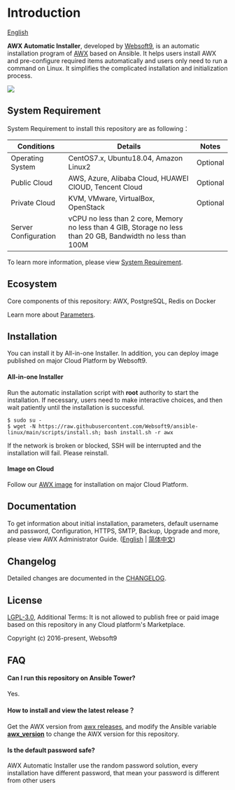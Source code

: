 # Introduction

[English](/README.md)

**AWX Automatic Installer**, developed by [Websoft9](https://www.websoft9.com), is an automatic installation program of [AWX](https://github.com/ansible/awx) based on Ansible. It helps users install AWX and pre-configure required items automatically and users only need to run a command on Linux. It simplifies the complicated installation and initialization process.  

![](https://libs.websoft9.com/Websoft9/DocsPicture/en/awx/awxui-websoft9.png)

## System Requirement

System Requirement to install this repository are as following：

| Conditions       | Details                               | Notes                |
| -------------- | ----------------------------------- | -------------------- |
| Operating System   | CentOS7.x, Ubuntu18.04, Amazon Linux2 | Optional                 |
| Public Cloud     | AWS, Azure, Alibaba Cloud, HUAWEI ClOUD, Tencent Cloud    | Optional                 |
| Private Cloud     | KVM, VMware, VirtualBox, OpenStack    | Optional                 |
| Server Configuration | vCPU no less than 2 core, Memory no less than  4 GIB, Storage no less than 20 GB, Bandwidth no less than 100M ||

To learn more information, please view [System Requirement](https://github.com/ansible/awx/blob/devel/INSTALL.md#system-requirements).

## Ecosystem

Core components of this repository: AWX, PostgreSQL, Redis on Docker

Learn more about [Parameters](/docs/stack-components.md).

## Installation

You can install it by All-in-one Installer. In addition, you can deploy image published on major Cloud Platform by Websoft9.

#### All-in-one Installer

Run the automatic installation script with **root** authority to start the installation. If necessary, users need to make interactive choices, and then wait patiently until the installation is successful.

```
$ sudo su -
$ wget -N https://raw.githubusercontent.com/Websoft9/ansible-linux/main/scripts/install.sh; bash install.sh -r awx
```

If the network is broken or blocked, SSH will be interrupted and the installation will fail. Please reinstall.

#### Image on Cloud 

Follow our [AWX image](https://apps.websoft9.com/awx) for installation on major Cloud Platform.

## Documentation

To get information about initial installation, parameters, default username and password, Configuration, HTTPS, SMTP, Backup, Upgrade and more, please view AWX Administrator Guide. ([English](https://support.websoft9.com/docs/awx) | [简体中文](https://support.websoft9.com/docs/awx/zh))

## Changelog

Detailed changes are documented in the [CHANGELOG](/CHANGELOG.md).

## License

[LGPL-3.0](/License.md), Additional Terms: It is not allowed to publish free or paid image based on this repository in any Cloud platform's Marketplace.

Copyright (c) 2016-present, Websoft9

## FAQ

#### Can I run this repository on Ansible Tower? 

Yes.

#### How to install and view the latest release？

Get the AWX version from [awx releases](https://github.com/ansible/awx/releases), and modify the Ansible variable **[awx_version](/roles/ansible/defaults/main.yml)** to change the AWX version for this repository. 

#### Is the default password safe?

AWX Automatic Installer use the random password solution, every installation have different password, that mean your password is different from other users

